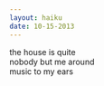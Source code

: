 ```yaml
---
layout: haiku
date: 10-15-2013
---
```


the house is quite<br>
nobody but me around<br>
music to my ears
